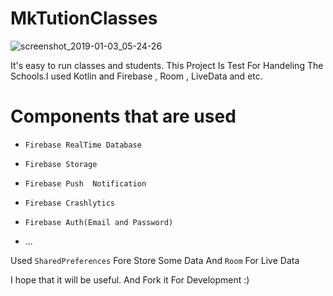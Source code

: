 # MkTutionClasses


![screenshot_2019-01-03_05-24-26](https://user-images.githubusercontent.com/26750131/50633206-79497600-0f18-11e9-9dbe-9360b2d6acba.png)

It's easy to run classes and students.
This Project Is Test For Handeling The Schools.I used Kotlin and Firebase , Room , LiveData and etc.


# Components that are used
  - ```Firebase RealTime Database```
  
  - ```Firebase Storage```
  
  - ```Firebase Push  Notification```
  
  - ```Firebase Crashlytics```
  
  - ```Firebase Auth(Email and Password)```
  
  - ...
  
  Used ```SharedPreferences``` Fore Store Some Data And ```Room``` For Live Data 


I hope that it will be useful.
And Fork it For Development :)
